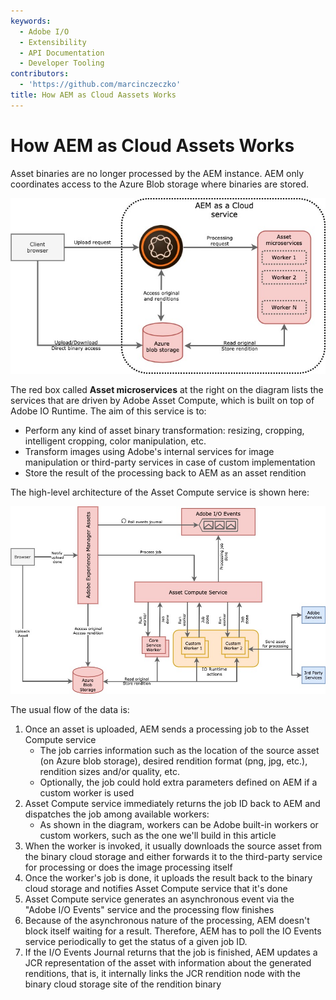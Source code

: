 ```yaml
---
keywords:
  - Adobe I/O
  - Extensibility
  - API Documentation
  - Developer Tooling
contributors:
  - 'https://github.com/marcinczeczko'
title: How AEM as Cloud Aassets Works
---
```


# How AEM as Cloud Assets Works

Asset binaries are no longer processed by the AEM instance. AEM only coordinates access to the Azure Blob storage where binaries are stored.

![AEM as Cloud - Assets overview](assets/aemcloud-assets-overview.jpg)

The red box called **Asset microservices** at the right on the diagram lists the services that are driven by Adobe Asset Compute, which is built on top of Adobe IO Runtime. The aim of this service is to:

- Perform any kind of asset binary transformation: resizing, cropping, intelligent cropping, color manipulation, etc.
- Transform images using Adobe's internal services for image manipulation or third-party services in case of custom implementation
- Store the result of the processing back to AEM as an asset rendition

The high-level architecture of the Asset Compute service is shown here:

![Asset Compute service architecture](assets/asset-compute-overview.jpg)

The usual flow of the data is:
1. Once an asset is uploaded, AEM sends a processing job to the Asset Compute service
   - The job carries information such as the location of the source asset (on Azure blob storage), desired rendition
     format (png, jpg, etc.), rendition sizes and/or quality, etc.
   - Optionally, the job could hold extra parameters defined on AEM if a custom worker is used
2. Asset Compute service immediately returns the job ID back to AEM and dispatches the job among available workers:
   - As shown in the diagram, workers can be Adobe built-in workers or custom workers, such as the one we'll build in this article
3. When the worker is invoked, it usually downloads the source asset from the binary cloud storage and either forwards
   it to the third-party service for processing or does the image processing itself
4. Once the worker's job is done, it uploads the result back to the binary cloud storage and notifies Asset Compute
   service that it's done
5. Asset Compute service generates an asynchronous event via the "Adobe I/O Events" service and the processing flow
   finishes
6. Because of the asynchronous nature of the processing, AEM doesn't block itself waiting for a result. Therefore, AEM has to poll the IO Events service periodically to get the status of a given job ID.
7. If the I/O Events Journal returns that the job is finished, AEM updates a JCR representation of the asset with information about the generated renditions, that is, it internally links the JCR rendition node with the binary cloud storage site of the rendition binary

